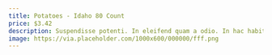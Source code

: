 ```yaml
---
title: Potatoes - Idaho 80 Count
price: $3.42
description: Suspendisse potenti. In eleifend quam a odio. In hac habitasse platea dictumst.
image: https://via.placeholder.com/1000x600/000000/fff.png
---
```

